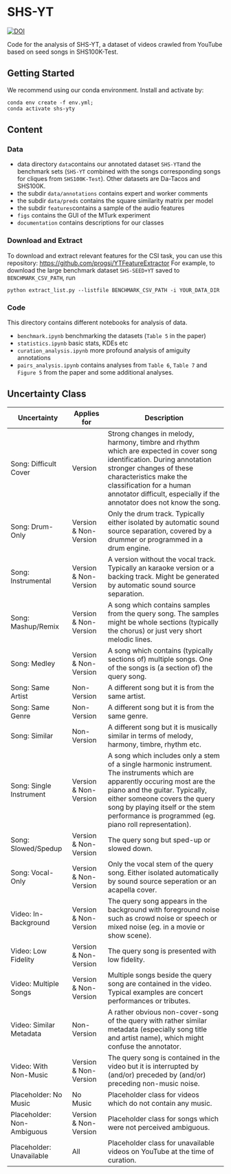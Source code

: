 # SHS-YT

[![DOI](https://zenodo.org/badge/DOI/10.5281/zenodo.14389156.svg)](https://doi.org/10.5281/zenodo.14389156)

Code for the analysis of SHS-YT, a dataset of videos crawled from YouTube based on seed songs in SHS100K-Test.

## Getting Started
We recommend using our conda environment. Install and activate by:
```
conda env create -f env.yml;
conda activate shs-yty
```
## Content

### Data
- data directory `data`contains our annotated dataset `SHS-YT`and the benchmark sets (`SHS-YT` combined with the songs corresponding songs for cliques from `SHS100K-Test`). Other datasets are Da-Tacos and SHS100K.
- the subdir `data/annotations` contains expert and worker comments
- the subdir `data/preds` contains the square similarity matrix per model
- the subdir `features`contains a sample of the audio features
- `figs` contains the GUI of the MTurk experiment
- `documentation` contains descriptions for our classes

### Download and Extract
To download and extract relevant features for the CSI task, you can use this repository: https://github.com/progsi/YTFeatureExtractor
For example, to download the large benchmark dataset `SHS-SEED+YT` saved to `BENCHMARK_CSV_PATH`, run
```
python extract_list.py --listfile BENCHMARK_CSV_PATH -i YOUR_DATA_DIR
```
### Code

This directory contains different notebooks for analysis of data.

- `benchmark.ipynb` benchmarking the datasets (`Table 5` in the paper)
- `statistics.ipynb` basic stats, KDEs etc
- `curation_analysis.ipynb` more profound analysis of amiguity annotations
- `pairs_analysis.ipynb` contains analyses from `Table 6`, `Table 7` and `Figure 5` from the paper and some additional analyses.

## Uncertainty Class


| Uncertainty              | Applies for | Description |
|------------------------|-------------|-------------|
| Song: Difficult Cover   | Version |Strong changes in melody, harmony, timbre and rhythm which are expected in cover song identification. During annotation stronger changes of these characteristics make the classification for a human annotator difficult, especially if the annotator does not know the song.            |
| Song: Drum-Only         |  Version & Non-Version | Only the drum track. Typically either isolated by automatic sound source separation, covered by a drummer or programmed in a drum engine.            |
| Song: Instrumental      |  Version & Non-Version | A version without the vocal track. Typically an karaoke version or a backing track. Might be generated by automatic sound source separation.              |
| Song: Mashup/Remix     |  Version & Non-Version | A song which contains samples from the query song. The samples might be whole sections (typically the chorus) or just very short melodic lines.  |
| Song: Medley            |  Version & Non-Version | A song which contains (typically sections of) multiple songs. One of the songs is (a section of) the query song. |
| Song: Same Artist       | Non-Version | A different song but it is from the same artist.  |
| Song: Same Genre        | Non-Version | A different song but it is from the same genre.            |
| Song: Similar           | Non-Version | A different song but it is musically similar in terms of melody, harmony, timbre, rhythm etc.            |
| Song: Single Instrument |  Version & Non-Version | A song which includes only a stem of a single harmonic instrument. The instruments which are apparently occuring most are the piano and the guitar. Typically, either someone covers the query song by playing itself or the stem performance is programmed (eg. piano roll representation).          |
| Song: Slowed/Spedup     |  Version & Non-Version  | The query song but sped-up or slowed down.            |
| Song: Vocal-Only        |  Version & Non-Version | Only the vocal stem of the query song. Either isolated automatically by sound source seperation or an acapella cover.   |
| Video: In-Background |  Version & Non-Version | The query song appears in the background with foreground noise such as crowd noise or speech or mixed noise (eg. in a movie or show scene).            |
| Video: Low Fidelity     |  Version & Non-Version | The query song is presented with low fidelity.            |
| Video: Multiple Songs   |  Version & Non-Version | Multiple songs beside the query song are contained in the video. Typical examples are concert performances or tributes.    |
| Video: Similar Metadata | Non-Version | A rather obvious non-cover-song of the query with rather similar metadata (especially song title and artist name), which might confuse the annotator. |
| Video: With Non-Music | Version & Non-Version | The query song is contained in the video but it is interrupted by (and/or) preceded by (and/or) preceding non-music noise.  
| Placeholder: No Music  |  No Music  | Placeholder class for videos which do not contain any music.            |
| Placeholder: Non-Ambiguous | Version & Non-Version | Placeholder class for songs which were not perceived ambiguous.            |
| Placeholder: Unavailable | All   | Placeholder class for unavailable videos on YouTube at the time of curation.            |

